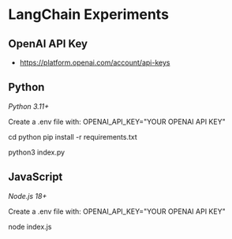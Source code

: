 # LangChain Experiments

## OpenAI API Key
* https://platform.openai.com/account/api-keys

## Python
*Python 3.11+*

Create a .env file with:
OPENAI_API_KEY="YOUR OPENAI API KEY"

cd python
pip install -r requirements.txt

python3 index.py

## JavaScript
*Node.js 18+*

Create a .env file with:
OPENAI_API_KEY="YOUR OPENAI API KEY"

node index.js
